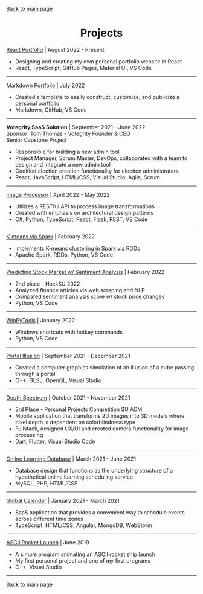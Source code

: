 [Back to main page](./../README.md)

<h1 align="center">Projects</h1>

[React Portfolio](https://github.com/thoresonjd/react-portfolio) | August 2022 - Present
* Designing and creating my own personal portfolio website in React
* React, TypeScript, GitHub Pages, Material UI, VS Code

---

[Markdown Portfolio](https://github.com/thoresonjd/markdown-portfolio-template) | July 2022
* Created a template to easily construct, customize, and publicize a personal portfolio
* Markdown, GitHub, VS Code

---

**Votegrity SaaS Solution** | September 2021 - June 2022\
Sponsor: Tom Thomas - Votegrity Founder & CEO\
Senior Capstone Project
* Responsible for building a new admin tool
* Project Manager, Scrum Master, DevOps, collaborated with a team to design and integrate a new admin tool
* Codified election creation functionality for election administrators
* React, JavaScript, HTML/CSS, Visual Studio, Agile, Scrum

---

[Image Processor](https://github.com/thoresonjd/image-processor) | April 2022 - May 2022
* Utilizes a RESTful API to process image transformations
* Created with emphasis on architectural design patterns
* C#, Python, TypeScript, React, Flask, REST, VS Code

---

[K-means via Spark](https://github.com/thoresonjd/k-means_spark) | February 2022
* Implements K-means clustering in Spark via RDDs
* Apache Spark, RDDs, Python, VS Code

---

[Predicting Stock Market w/ Sentiment Analysis](https://github.com/a-wallen/stm-toolkit) | February 2022
* 2nd place - HackSU 2022
* Analyzed finance articles via web scraping and NLP
* Compared sentiment analysis score w/ stock price changes
* Python, VS Code

---

[WinPyTools](https://github.com/thoresonjd/WinPyTools) | January 2022
* Windows shortcuts with hotkey commands
* Python, VS Code

---

[Portal Illusion](https://github.com/thoresonjd/ComputerGraphics/tree/main/Apps/PortalIllusion) | September 2021 - December 2021
*	Created a computer graphics simulation of an illusion of a cube passing through a portal
*	C++, GLSL, OpenGL, Visual Studio

---

[Depth Spectrum](https://github.com/varelandrew/DepthSpectrum) | October 2021 - November 2021
* 3rd Place - Personal Projects Competition SU ACM
*	Mobile application that transforms 2D images into 3D models where pixel depth is dependent on colorblindness type
*	Fullstack, designed UX/UI and created camera functionality for image processing
*	Dart, Flutter, Visual Studio Code

---

[Online Learning Database](https://github.com/thoresonjd/online-learning-database) | March 2021 - June 2021
*	Database design that functions as the underlying structure of a hypothetical online learning scheduling service
*	MySQL, PHP, HTML/CSS

---

[Global Calendar](https://github.com/Alex-Sheardown/Global-Calendar) | January 2021 - March 2021
*	SaaS application that provides a convenient way to schedule events across different time zones
*	TypeScript, HTML/CSS, Angular, MongoDB, WebStorm

---

[ASCII Rocket Launch](https://github.com/thoresonjd/ascii-rocket-launch) | June 2019
* A simple program animating an ASCII rocket ship launch
*	My first personal project and one of my first programs
* C++, Visual Studio

---

[Back to main page](./../README.md)
